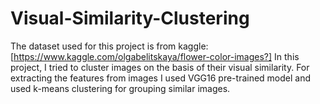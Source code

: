 # Visual-Similarity-Clustering

The dataset used for this project is from kaggle: [https://www.kaggle.com/olgabelitskaya/flower-color-images?]
In this project, I tried to cluster images on the basis of their visual similarity. For extracting the features from images I used VGG16 pre-trained model and used k-means clustering for grouping similar images.
